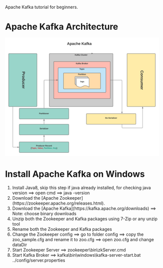 Apache Kafka tutorial for beginners.

# Apache Kafka Architecture
![alt text](./public/img/apache-kafka-architecture.png)

# Install Apache Kafka on Windows

<ol>
<li>Install Java8, skip this step if java already installed, for checking java version ==> open cmd ==> java -version</li>
<li>Download the [Apache Zookeeper](https://zookeeper.apache.org/releases.html). </li>
<li>Download the [Apache Kafka](https://kafka.apache.org/downloads) ==> Note:  choose binary downloads</li>
<li>Unzip both the Zookeeper and Kafka packages using 7-Zip or any unzip tool</li>
<li>Rename both the Zookeeper and Kafka packages</li>
<li>Change the Zookeeper config ==> go to folder config ==> copy the zoo_sample.cfg and rename it to zoo.cfg ==> open zoo.cfg and change dataDir </li>    
<li>Start Zookeeper Server ==>  zookeeper\bin\zkServer.cmd</li>
<li>Start Kafka Broker ==>  kafka\bin\windows\kafka-server-start.bat  ../config/server.properties</li>  
</ol>



